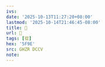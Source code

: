 ```yaml
---
ivs:
date: '2025-10-13T11:27:20+08:00'
lastmod: '2025-10-14T21:46:45-08:00'
title: 󰗄
url: 󰗄
tags: [從]
hex: '5F9E'
src: GHZR DCCV
note:
---
```

